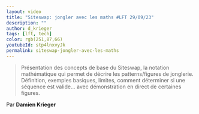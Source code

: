 ```yaml
---
layout: video
title: "Siteswap: jongler avec les maths #LFT 29/09/23"
description: ""
author: d_krieger
tags: [lft, tech]
color: rgb(251,87,66)
youtubeId: stp4lnxvyJk
permalink: siteswap-jongler-avec-les-maths
---
```


> Présentation des concepts de base du Siteswap, la notation mathématique qui permet de décrire les patterns/figures de jonglerie. Définition, exemples basiques, limites, comment déterminer si une séquence est valide... avec démonstration en direct de certaines figures.

Par **Damien Krieger**
